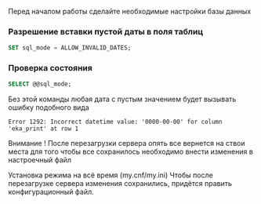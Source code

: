 Перед началом работы сделайте необходимые настройки базы данных

### Разрешение вставки пустой даты в поля таблиц

 ```sql
 SET sql_mode = ALLOW_INVALID_DATES;
 ```
### Проверка состояния
```sql
SELECT @@sql_mode;
```

Без этой команды любая дата с пустым значением будет 
вызывать ошибку подобного вида

```
Error 1292: Incorrect datetime value: '0000-00-00' for column 'eka_print' at row 1
```

Внимание !
После перезагрузки сервера опять все вернется на ствои места 
для того чтобы все сохранилось необходимо внести изменения 
в настроечный файл

Установка режима на всё время (my.cnf/my.ini)
Чтобы после перезагрузке сервера изменения сохранились, придётся править конфигурационный файл.

